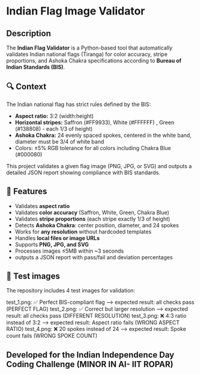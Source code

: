 # Indian Flag Image Validator 

## Description
The **Indian Flag Validator** is a Python-based tool that automatically validates Indian national flags (Tiranga) for color accuracy, stripe proportions, and Ashoka Chakra specifications according to **Bureau of Indian Standards (BIS)**. 

## 🔍 Context
The Indian national flag has strict rules defined by the BIS:

- **Aspect ratio:** 3:2 (width:height)  
- **Horizontal stripes:** Saffron  (#FF9933), White (#FFFFFF) , Green  (#138808) - each 1/3 of height)  
- **Ashoka Chakra:** 24 evenly spaced spokes, centered in the white band, diameter must be 3/4 of white band
- Colors: ±5% RGB tolerance for all colors including Chakra Blue (#000080)

This project validates a given flag image (PNG, JPG, or SVG) and outputs a detailed JSON report showing compliance with BIS standards.

## 🚀  Features
- Validates **aspect ratio**  
- Validates **color accuracy** (Saffron, White, Green, Chakra Blue)  
- Validates **stripe proportions** (each stripe exactly 1/3 of height)
- Detects **Ashoka Chakra**: center position, diameter, and 24 spokes  
- Works for **any resolution** without hardcoded templates  
- Handles **local files or image URLs**  
- Supports **PNG, JPG, and SVG**  
- Processes images ≤5MB within ~3 seconds
- outputs a  JSON report with pass/fail and deviation percentages

## 🧪 Test images
The repository includes 4 test images for validation:

test_1.png: ✅ Perfect BIS-compliant flag --> expected result: all checks pass (PERFECT FLAG)
test_2.png: ✅ Correct but larger resolution --> expected result: all checks pass (DIFFERENT RESOLUTION)
test_3.png: ❌ 4:3 ratio instead of 3:2 --> expected result: Aspect ratio fails (WRONG ASPECT RATIO)
test_4.png: ❌ 20 spokes instead of 24 -->  expected result: Spoke count fails (WRONG SPOKE COUNT)


## Developed for the Indian Independence Day Coding Challenge (MINOR IN AI- IIT ROPAR)
